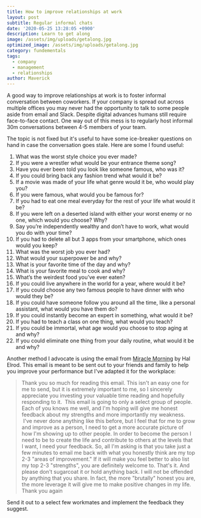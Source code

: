 ```yaml
---
title: How to improve relationships at work
layout: post
subtitle: Regular informal chats
date: '2020-05-25 13:28:05 +0900'
description: Learn to get along
image: /assets/img/uploads/getalong.jpg
optimized_image: /assets/img/uploads/getalong.jpg
category: fundementals
tags:
  - company
  - management
  - relationships
author: Maverick
---
```


A good way to improve relationships at work is to foster informal conversation between coworkers. If your company is spread out across multiple offices you may never had the opportunity to talk to some people aside from email and Slack. Despite digital advances humans still require face-to-face contact. One way out of this mess is to regularly host informal 30m conversations between 4-5 members of your team.

The topic is not fixed but it's useful to have some ice-breaker questions on hand in case the conversation goes stale. Here are some I found useful:

1. What was the worst style choice you ever made?
1. If you were a wrestler what would be your entrance theme song?
1. Have you ever been told you look like someone famous, who was it?
1. If you could bring back any fashion trend what would it be?
1. If a movie was made of your life what genre would it be, who would play you?
1. If you were famous, what would you be famous for?
1. If you had to eat one meal everyday for the rest of your life what would it be?
1. If you were left on a deserted island with either your worst enemy or no one, which would you choose? Why?
1. Say you’re independently wealthy and don’t have to work, what would you do with your time?
1. If you had to delete all but 3 apps from your smartphone, which ones would you keep?
1. What was the worst job you ever had?
1. What would your superpower be and why?
1. What is your favorite time of the day and why?
1. What is your favorite meal to cook and why?
1. What’s the weirdest food you’ve ever eaten?
1. If you could live anywhere in the world for a year, where would it be?
1. If you could choose any two famous people to have dinner with who would they be?
1. If you could have someone follow you around all the time, like a personal assistant, what would you have them do?
1. If you could instantly become an expert in something, what would it be?
1. If you had to teach a class on one thing, what would you teach?
1. If you could be immortal, what age would you choose to stop aging at and why?
1. If you could eliminate one thing from your daily routine, what would it be and why?

Another method I advocate is using the email from [Miracle Morning](https://amzn.to/35sqMbu) by Hal Elrod. This email is meant to be sent out to your friends and family to help you improve your performance but I've adapted it for the workplace:

> Thank you so much for reading this email. This isn't an easy one for me to send, but it is extremely important to me, so I sincerely appreciate you investing your valuable time reading and hopefully responding to it.  This email is going to only a select group of people. Each of you knows me well, and I'm hoping will give me honest feedback about my strengths and more importantly my weakness.  I've never done anything like this before, but I feel that for me to grow and improve as a person, I need to get a more accurate picture of how I'm showing up to other people. In order to become the person I need to be to create the life and contribute to others at the levels that I want, I need your feedback. So, all I'm asking is that you take just a few minutes to email me back with what you honestly think are my top 2-3 "areas of improvement." If it will make you feel better to also list my top 2-3 "strengths", you are definitely welcome to. That's it. And please don't sugarcoat it or hold anything back. I will not be offended by anything that you share. In fact, the more "brutally" honest you are, the more leverage it will give me to make positive changes in my life.  Thank you again

Send it out to a select few workmates and implement the feedback they suggest.
